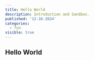 ```yaml
---
title: Hello World
description: Introduction and Sandbox.
published: '12-16-2024'
categories:
  - fun
visible: true
---
```


## Hello World
